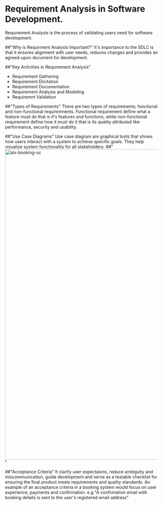  # Requirement Analysis in Software Development.
Requirement Analysis is the process of validating users need for software development.

##"Why is Requirment Analysis Important?"
It's importance to the SDLC is that it ensures alignment with user needs, reduces changes and provides an agreed-upon document for development.

##"Key Activities in Requirement Analysis"
- Requirement Gathering
- Requirement Elicitation
- Requirement Documentation
- Requirement Analysis and Modeling
- Requiremnt Validation

##"Types of Requirements"
There are two types of requirements; functional and non-functional requiremnents.
Functional requirement define what a feature must do that is it's features and functions, while non-functional requirement define how it must do it that is its quality attributed like performance, security and usability.

##"Use Case Diagrams"
Use case diagram are graphical tools that shows how users interact with a system to achieve specific goals.
They help visualize system functionality for all stakeholders.
##"<img width="1024" height="1024" alt="alx-booking-uc" src="https://github.com/user-attachments/assets/96a5fb04-d863-43b7-bff8-a0cf76609122" />"

##"Acceptance Criteria"
It clarify user expectaions, reduce ambiguity and miscommunication, guide development and serve as a testable checklist for ensuring the final product meets requirements and quality standards.
An example of an acceptance criteria in a booking system would focus on user experience, payments and confirmation. e.g "A confirmation email with booking details is sent to the user's registered email address"

